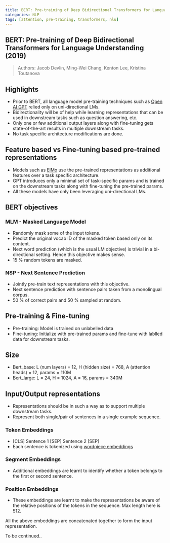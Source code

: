 ```yaml
---
title: BERT: Pre-training of Deep Bidirectional Transformers for Language Understanding
categories: NLP
tags: [attention, pre-training, transformers, nlu]
---
```

## BERT: Pre-training of Deep Bidirectional Transformers for Language Understanding (2019)
> Authors: Jacob Devlin, Ming-Wei Chang, Kenton Lee, Kristina Toutanova

## Highlights

* Prior to BERT, all language model pre-training techniques such as [Open AI GPT](https://s3-us-west-2.amazonaws.com/openai-assets/research-covers/language-unsupervised/language_understanding_paper.pdf) relied only on uni-directional LMs.
* Bidirectionality will be of help while learning representations that can be used in downstream tasks such as question answering, etc.
* Only one or few additional output layers along with fine-tuning gets state-of-the-art results in multiple downstream tasks.
* No task specific architecture modifications are done.

## Feature based vs Fine-tuning based pre-trained representations

* Models such as [ElMo](https://allennlp.org/elmo) use the pre-trained representations as additional features over a task specific architecture.
* GPT introduces only a minimal set of task-specific params and is trained on the downstream tasks along with fine-tuning the pre-trained params.
* All these models have only been leveraging uni-directional LMs.

## BERT objectives

### MLM - Masked Language Model

* Randomly mask some of the input tokens.
* Predict the original vocab ID of the masked token based only on its content.
* Next word prediction (which is the usual LM objective) is trivial in a bi-directional setting. Hence this objective makes sense.
* 15 % random tokens are masked.

### NSP - Next Sentence Prediction

* Jointly pre-train text representations with this objective.
* Next sentence prediction with sentence pairs taken from a monolingual corpus.
* 50 % of correct pairs and 50 % sampled at random.

## Pre-training & Fine-tuning

* Pre-training: Model is trained on unlabelled data
* Fine-tuning: Initialize with pre-trained params and fine-tune with lablled data for downstream tasks.

## Size

* Bert_base: L (num layers) = 12, H (hidden size) = 768, A (attention heads) = 12, params = 110M
* Bert_large: L = 24, H = 1024, A = 16, params = 340M

## Input/Output representations

* Representations should be in such a way as to support multiple downstream tasks.
* Represent both single/pair of sentences in a single example sequence.

### Token Embeddings

* [CLS] Sentence 1 [SEP] Sentence 2 [SEP]
* Each sentence is tokenized using [wordpiece embeddings](https://github.com/google/sentencepiece)

### Segment Embeddings

* Additional embeddings are learnt to identify whether a token belongs to the first or second sentence.

### Position Embeddings

* These embeddings are learnt to make the representations be aware of the relative positions of the tokens in the sequence. Max length here is 512.

All the above embeddings are concatenated together to form the input representation.

To be continued..


